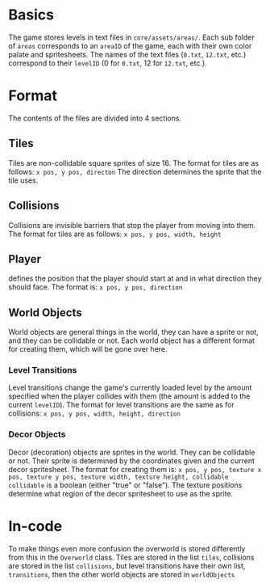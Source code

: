 # Basics
The game stores levels in text files in `core/assets/areas/`.
Each sub folder of `areas` corresponds to an `areaID` of the game, each with their own color palate and spritesheets.
The names of the text files (`0.txt`, `12.txt`, etc.) correspond to their `levelID` (0 for `0.txt`, 12 for `12.txt`, etc.).

# Format
The contents of the files are divided into 4 sections.

## Tiles
Tiles are non-collidable square sprites of size 16.
The format for tiles are as follows:
`x pos, y pos, directon`
The direction determines the sprite that the tile uses.

## Collisions
Collisions are invisible barriers that stop the player from moving into them.
The format for tiles are as follows:
`x pos, y pos, width, height`

## Player
defines the position that the player should start at and in what direction they should face.
The format is:
`x pos, y pos, direction`

## World Objects
World objects are general things in the world, they can have a sprite or not, and they can be collidable or not.
Each world object has a different format for creating them, which will be gone over here.

### Level Transitions
Level transitions change the game's currently loaded level by the amount specified when the player collides with them (the amount is added to the current `levelID`).
The format for level transitions are the same as for collisions:
`x pos, y pos, width, height, direction`

### Decor Objects
Decor (decoration) objects are sprites in the world. They can be collidable or not. Their sprite is determined by the coordinates given and the current decor spritesheet.
The format for creating them is:
`x pos, y pos, texture x pos, texture y pos, texture width, texture height, collidable`
`collidable` is a boolean (either "true" or "false").
The texture positions determine what region of the decor spritesheet to use as the sprite.

# In-code
To make things even more confusion the overworld is stored differently from this in the `Overworld` class.
Tiles are stored in the list `tiles`, collisions are stored in the list `collisions`, but level transitions have their own list, `transitions`, then the other world objects are stored in `worldObjects`